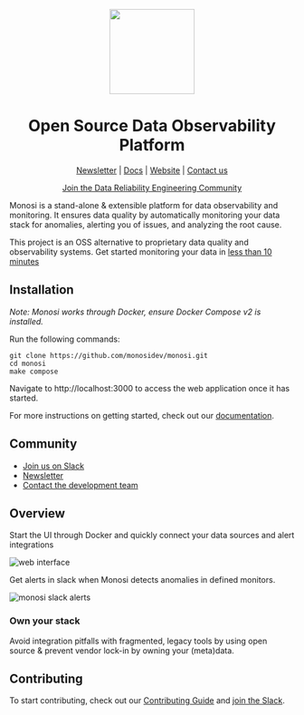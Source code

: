 <p align="center">
  <a href="https://github.com/monosidev/monosi-oss/">
    <img width="150px" height="150px" src="https://avatars.githubusercontent.com/u/93743778?s=200&v=4"/>
  </a>
</p>

<h1 align="center">Open Source Data Observability Platform</h1>

<p align="center">
  <a href="https://www.monosi.dev/community.html">Newsletter</a>
  |
  <a href="https://docs.monosi.dev">Docs</a>
  |  
  <a href="https://www.monosi.dev">Website</a>
  |
  <a href="mailto:support@monosi.dev">Contact us</a>
</p>

<p align="center">
  <a href="https://monosi.dev/slack">Join the Data Reliability Engineering Community</a>
</p>

Monosi is a stand-alone & extensible platform for data observability and monitoring. It ensures data quality by automatically monitoring your data stack for anomalies, alerting you of issues, and analyzing the root cause.

This project is an OSS alternative to proprietary data quality and observability systems. Get started monitoring your data in [less than 10 minutes](https://docs.monosi.dev/docs/user-guide/getting-started)


## Installation

_Note: Monosi works through Docker, ensure Docker Compose v2 is installed._

Run the following commands:

```
git clone https://github.com/monosidev/monosi.git
cd monosi
make compose
```

Navigate to http://localhost:3000 to access the web application once it has started.

For more instructions on getting started, check out our [documentation](https://docs.monosi.dev/docs/user-guide/getting-started).

## Community

* [Join us on Slack](https://monosi.dev/slack)
* [Newsletter](https://www.monosi.dev/community.html)
* [Contact the development team](mailto:support@monosi.dev)

## Overview

Start the UI through Docker and quickly connect your data sources and alert integrations

![web interface](https://docs.monosi.dev/img/example.gif)


Get alerts in slack when Monosi detects anomalies in defined monitors.

![monosi slack alerts](https://www.monosi.dev/images/Monosi_Slack_Alert.svg)

### Own your stack
Avoid integration pitfalls with fragmented, legacy tools by using open source & prevent vendor lock-in by owning your (meta)data. 

## Contributing

To start contributing, check out our [Contributing Guide](CONTRIBUTING.md) and [join the Slack](https://monosi.dev/slack).




